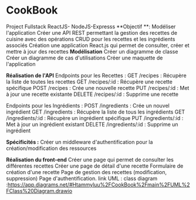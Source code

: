 # CookBook
Project Fullstack ReactJS- NodeJS-Expresss
**Objectif **: 
    Modéliser l'application
    Créer une API REST permettant la gestion des recettes de cuisine avec des opérations CRUD pour les recettes et les ingrédients associés
    Création une application React.js qui permet de consulter, créer et mettre à jour des recettes
**Modélisation**
  Créer un diagramme de classe 
  Créer un diagramme de cas d'utilisations 
  Créer une maquette de l'application
  
**Réalisation de l'API**
  Endpoints pour les Recettes :
    GET /recipes : Récupère la liste de toutes les recettes 
    GET /recipes/:id : Récupère une recette spécifique 
    POST /recipes : Crée une nouvelle recette
    PUT /recipes/:id : Met à jour une recette existante 
    DELETE /recipes/:id : Supprime une recette 

  Endpoints pour les Ingrédients : 
    POST /ingredients : Crée un nouvel ingrédient
    GET /ingredients : Récupère la liste de tous les ingrédients 
    GET /ingredients/:id : Récupère un ingrédient spécifique 
    PUT /ingredients/:id : Met à jour un ingrédient existant
    DELETE /ingredients/:id : Supprime un ingrédient

**Spécificités :**
Créer un middleware d'authentification pour la création/modification des ressources

**Réalisation du front-end** 
  Créer une page qui permet de consulter les différentes recettes 
  Créer une page de détail d'une recette 
  Formulaire de création d'une recette
  Page de gestion des recettes (modification, suppression)
  Page d'authentification.
   link UML :
   class diagram :https://app.diagrams.net/#Htammyluu%2FCookBook%2Fmain%2FUML%2FClass%20Diagram.drawio
